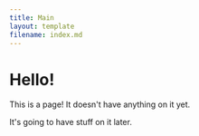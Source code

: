 ```yaml
---
title: Main
layout: template
filename: index.md
--- 
```

# Hello!
This is a page! It doesn't have anything on it yet.

It's going to have stuff on it later.
